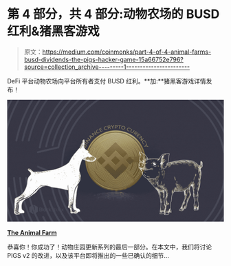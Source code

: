 # 第 4 部分，共 4 部分:动物农场的 BUSD 红利&猪黑客游戏

> 原文：<https://medium.com/coinmonks/part-4-of-4-animal-farms-busd-dividends-the-pigs-hacker-game-15a66752e796?source=collection_archive---------1----------------------->

DeFi 平台动物农场向平台所有者支付 BUSD 红利。**加:**猪黑客游戏详情发布！

![](img/7b23e43aaff1529006de6b964467290f.png)

[**The Animal Farm**](https://animalfarm.app/)

恭喜你！你成功了！动物庄园更新系列的最后一部分。在本文中，我们将讨论 PIGS v2 的改进，以及该平台即将推出的一些已确认的细节…